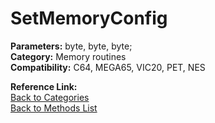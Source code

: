 # SetMemoryConfig

**Parameters:** byte, byte, byte;  
**Category:** Memory routines  
**Compatibility:** C64, MEGA65,  VIC20, PET,  NES  

**Reference Link:**  
[Back to Categories](../categories/memory_routines.md)  
[Back to Methods List](../../SUMMARY.md)
